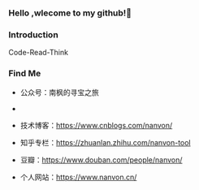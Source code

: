 ### Hello ,wlecome to my github!👋

<!--
**nanvon/nanvon** is a ✨ _special_ ✨ repository because its `README.md` (this file) appears on your GitHub profile.

Here are some ideas to get you started:

- 🔭 I’m currently working on ...
- 🌱 I’m currently learning ...
- 👯 I’m looking to collaborate on ...
- 🤔 I’m looking for help with ...
- 💬 Ask me about ...
- 📫 How to reach me: ...
- 😄 Pronouns: ...
- ⚡ Fun fact: ...
-->

### Introduction
Code-Read-Think

### Find Me
- 公众号：南枫的寻宝之旅
- 
- 技术博客：https://www.cnblogs.com/nanvon/

- 知乎专栏：https://zhuanlan.zhihu.com/nanvon-tool

- 豆瓣：https://www.douban.com/people/nanvon/

- 个人网站：https://www.nanvon.cn/  
